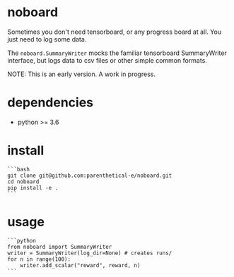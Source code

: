 # noboard
Sometimes you don't need tensorboard, or any progress board at all. You just need to log some data.

The `noboard.SummaryWriter` mocks the familiar tensorboard SummaryWriter interface, but logs data to csv files or other simple common formats. 

NOTE: This is an early version. A work in progress.

# dependencies
- python >= 3.6

# install
    ```bash
    git clone git@github.com:parenthetical-e/noboard.git
    cd noboard
    pip install -e .
    ```
    
# usage
    ```python
    from noboard import SummaryWriter
    writer = SummaryWriter(log_dir=None) # creates runs/
    for n in range(100):
        writer.add_scalar("reward", reward, n)
    ```

